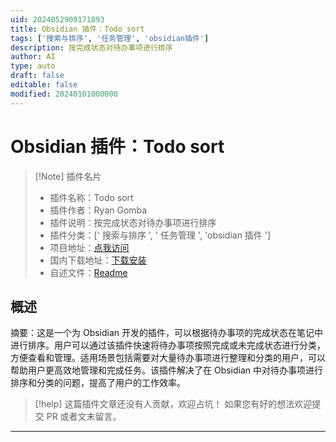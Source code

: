 ```yaml
---
uid: 2024052909171893
title: Obsidian 插件：Todo sort
tags: ['搜索与排序', '任务管理', 'obsidian插件']
description: 按完成状态对待办事项进行排序
author: AI
type: auto
draft: false
editable: false
modified: 20240101000000
---
```


# Obsidian 插件：Todo sort

> [!Note] 插件名片
> - 插件名称：Todo sort
> - 插件作者：Ryan Gomba
> - 插件说明：按完成状态对待办事项进行排序
> - 插件分类：[' 搜索与排序 ', ' 任务管理 ', 'obsidian 插件 ']
> - 项目地址：[点我访问](https://github.com/ryangomba/obsidian-todo-sort)
> - 国内下载地址：[下载安装](https://pkmer.cn/products/plugin/pluginMarket/?todo-sort)
> - 自述文件：[Readme](https://ghproxy.net/https://raw.githubusercontent.com/ryangomba/obsidian-todo-sort/main/README.md)

## 概述

摘要：这是一个为 Obsidian 开发的插件，可以根据待办事项的完成状态在笔记中进行排序。用户可以通过该插件快速将待办事项按照完成或未完成状态进行分类，方便查看和管理。适用场景包括需要对大量待办事项进行整理和分类的用户，可以帮助用户更高效地管理和完成任务。该插件解决了在 Obsidian 中对待办事项进行排序和分类的问题，提高了用户的工作效率。

> [!help]
> 这篇插件文章还没有人贡献，欢迎占坑！
> 如果您有好的想法欢迎提交 PR 或者文末留言。

---



